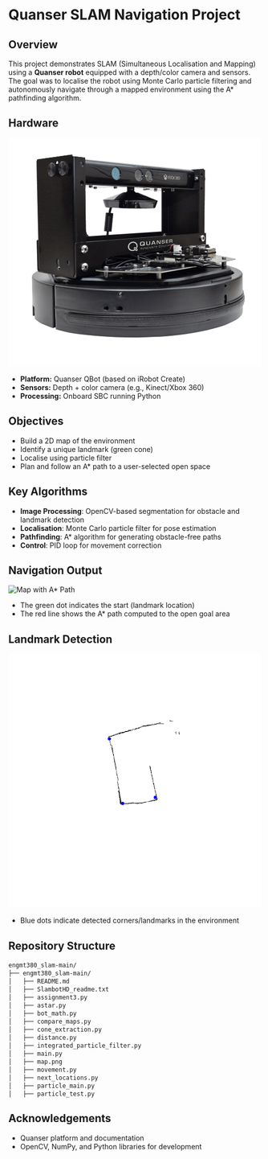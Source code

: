 
# Quanser SLAM Navigation Project

## Overview
This project demonstrates SLAM (Simultaneous Localisation and Mapping) using a **Quanser robot** equipped with a depth/color camera and sensors. The goal was to localise the robot using Monte Carlo particle filtering and autonomously navigate through a mapped environment using the A* pathfinding algorithm.

## Hardware
![Quanser Bot](quanser_robot.png)

- **Platform:** Quanser QBot (based on iRobot Create)
- **Sensors:** Depth + color camera (e.g., Kinect/Xbox 360)
- **Processing:** Onboard SBC running Python

## Objectives
- Build a 2D map of the environment
- Identify a unique landmark (green cone)
- Localise using particle filter
- Plan and follow an A* path to a user-selected open space

## Key Algorithms
- **Image Processing**: OpenCV-based segmentation for obstacle and landmark detection
- **Localisation**: Monte Carlo particle filter for pose estimation
- **Pathfinding**: A* algorithm for generating obstacle-free paths
- **Control**: PID loop for movement correction

## Navigation Output
![Map with A* Path](Map_with_path.png)

- The green dot indicates the start (landmark location)
- The red line shows the A* path computed to the open goal area

## Landmark Detection
![Landmarks](landmarks.png)

- Blue dots indicate detected corners/landmarks in the environment

## Repository Structure
```
engmt380_slam-main/
├── engmt380_slam-main/
│   ├── README.md
│   ├── SlambotHD_readme.txt
│   ├── assignment3.py
│   ├── astar.py
│   ├── bot_math.py
│   ├── compare_maps.py
│   ├── cone_extraction.py
│   ├── distance.py
│   ├── integrated_particle_filter.py
│   ├── main.py
│   ├── map.png
│   ├── movement.py
│   ├── next_locations.py
│   ├── particle_main.py
│   ├── particle_test.py
```

## Acknowledgements
- Quanser platform and documentation
- OpenCV, NumPy, and Python libraries for development
